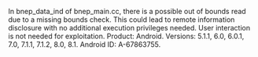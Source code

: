 In bnep_data_ind of bnep_main.cc, there is a possible out of bounds read due to a missing bounds check. This could lead to remote information disclosure with no additional execution privileges needed. User interaction is not needed for exploitation. Product: Android. Versions: 5.1.1, 6.0, 6.0.1, 7.0, 7.1.1, 7.1.2, 8.0, 8.1. Android ID: A-67863755.